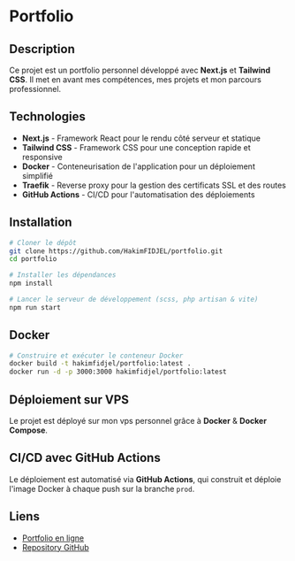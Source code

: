 # Portfolio

## Description
Ce projet est un portfolio personnel développé avec **Next.js** et **Tailwind CSS**. Il met en avant mes compétences, mes projets et mon parcours professionnel.

## Technologies
- **Next.js** - Framework React pour le rendu côté serveur et statique
- **Tailwind CSS** - Framework CSS pour une conception rapide et responsive
- **Docker** - Conteneurisation de l'application pour un déploiement simplifié
- **Traefik** - Reverse proxy pour la gestion des certificats SSL et des routes
- **GitHub Actions** - CI/CD pour l'automatisation des déploiements

## Installation
```sh
# Cloner le dépôt
git clone https://github.com/HakimFIDJEL/portfolio.git
cd portfolio

# Installer les dépendances
npm install 

# Lancer le serveur de développement (scss, php artisan & vite)
npm run start
```

## Docker
```sh
# Construire et exécuter le conteneur Docker
docker build -t hakimfidjel/portfolio:latest .
docker run -d -p 3000:3000 hakimfidjel/portfolio:latest
```

## Déploiement sur VPS
Le projet est déployé sur mon vps personnel grâce à **Docker** & **Docker Compose**.

## CI/CD avec GitHub Actions
Le déploiement est automatisé via **GitHub Actions**, qui construit et déploie l'image Docker à chaque push sur la branche `prod`.

## Liens
- [Portfolio en ligne](https://hakimfidjel.fr)
- [Repository GitHub](https://github.com/HakimFIDJEL/portfolio)
